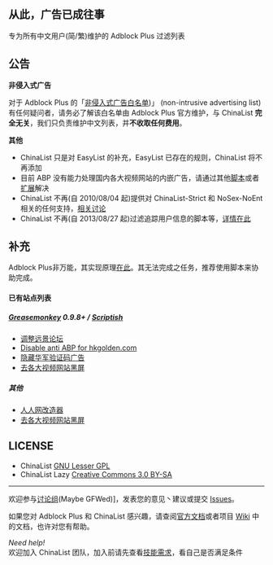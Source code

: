 ## 从此，广告已成往事

专为所有中文用户(简/繁)维护的 Adblock Plus 过滤列表

## 公告

**非侵入式广告**

对于 Adblock Plus 的「[非侵入式广告白名单](https://adblockplus.org/zh_CN/acceptable-ads))」 (non-intrusive advertising list) 有任何疑问者，请务必了解该白名单由 Adblock Plus 官方维护，与 ChinaList **完全无关**，我们只负责维护中文列表，并**不收取任何费用**。
 
**其他**

- ChinaList 只是对 EasyList 的补充，EasyList 已存在的规则，ChinaList 将不再添加
- 目前 ABP 没有能力处理国内各大视频网站的内嵌广告，请通过其他[脚本](http://userscripts.org/scripts/show/119622)或者[扩展](https://code.google.com/p/haoutil/)解决
- ChinaList 不再(自 2010/08/04 起)提供对 ChinaList-Strict 和 NoSex-NoEnt 相关的任何支持，[相关讨论](http://goo.gl/PZMu)
- ChinaList 不再(自 2013/08/27 起)过滤追踪用户信息的脚本等，[详情在此](http://goo.gl/op9DwE)

## 补充

Adblock Plus非万能，其实现原理[在此](http://adblockplus.org/zh_CN/faq_internal#policies)。其无法完成之任务，推荐使用脚本来协助完成。

#### 已有站点列表

##### [Greasemonkey](https://addons.mozilla.org/zh-cn/firefox/addon/greasemonkey/) 0.9.8+ / [Scriptish](https://addons.mozilla.org/zh-cn/firefox/addon/scriptish/) 

- [调整远景论坛](https://raw.github.com/chinalist/chinalist/master/scripts/remove_ads_for_pcbeta.user.js)
- [Disable anti ABP for hkgolden.com](https://raw.github.com/chinalist/chinalist/master/scripts/disable_hkgolden_com.user.js)
- [隐藏华军验证码广告](http://userscripts.org/scripts/show/129215)
- [去各大视频网站黑屏](http://userscripts.org/scripts/show/119622)

##### 其他 

- [人人网改造器](http://userscripts.org/scripts/show/45836)
- [去各大视频网站黑屏](https://code.google.com/p/haoutil/)  

## LICENSE 

- ChinaList [GNU Lesser GPL](http://www.gnu.org/licenses/lgpl.html)
- ChinaList Lazy [Creative Commons 3.0 BY-SA](http://creativecommons.org/licenses/by-sa/3.0/)

-------------

欢迎参与[讨论组](https://groups.google.com/group/adblock-chinalist)(Maybe GFWed)]，发表您的意见丶建议或提交 [Issues](https://github.com/chinalist/chinalist/issues)。

如果您对 Adblock Plus 和 ChinaList 感兴趣，请查阅[官方文档](http://adblockplus.org/zh_CN/documentation)或者项目 [Wiki](https://github.com/chinalist/chinalist/wiki/) 中的文档，也许对您有帮助。

*Need help!*  
欢迎加入 ChinaList 团队，加入前请先查看[技能需求](https://github.com/chinalist/chinalist/wiki/The_skills_needed_to_join_ChinaList)，看自己是否满足条件 
